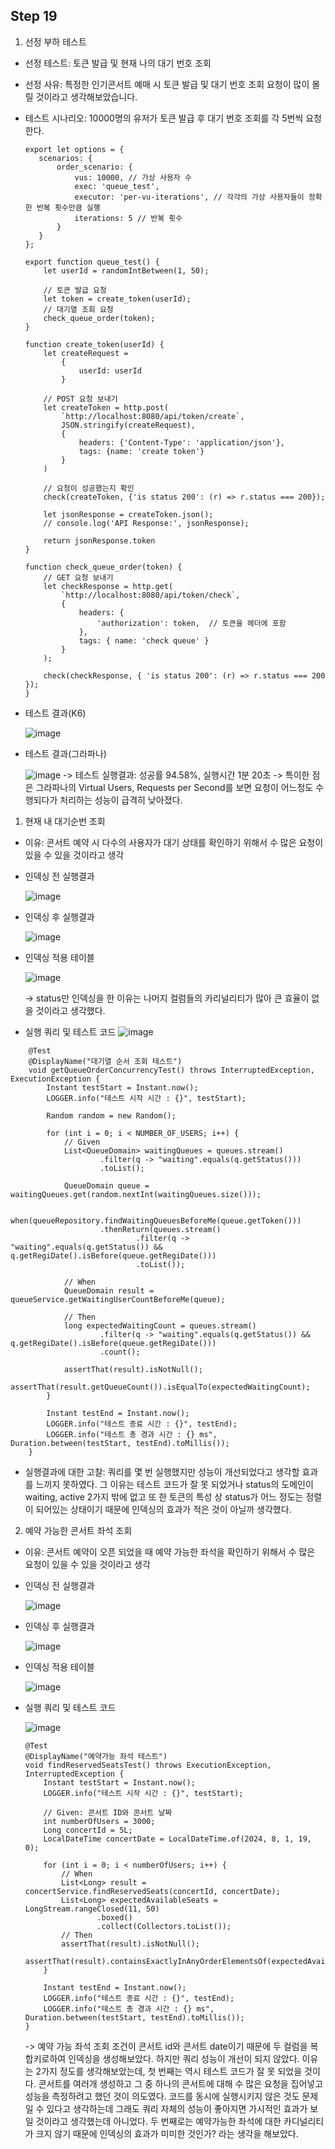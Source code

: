 ## Step 19
1. 선정 부하 테스트
 - 선정 테스트: 토큰 발급 및 현재 나의 대기 번호 조회
 - 선정 사유: 특정한 인기콘서트 예매 시 토큰 발급 및 대기 번호 조회 요청이 많이 몰릴 것이라고 생각해보았습니다.
 - 테스트 시나리오: 10000명의 유저가 토큰 발급 후 대기 번호 조회를 각 5번씩 요청한다.
   ```
   export let options = {
      scenarios: {
          order_scenario: {
              vus: 10000, // 가상 사용자 수
              exec: 'queue_test',
              executor: 'per-vu-iterations', // 각각의 가상 사용자들이 정확한 반복 횟수만큼 실행
              iterations: 5 // 반복 횟수
          }
      }
   };

   export function queue_test() {    
       let userId = randomIntBetween(1, 50);
   
       // 토큰 발급 요청
       let token = create_token(userId);
       // 대기열 조회 요청
       check_queue_order(token);
   }
   
   function create_token(userId) {
       let createRequest =
           {
               userId: userId
           }
   
       // POST 요청 보내기
       let createToken = http.post(
           `http://localhost:8080/api/token/create`,
           JSON.stringify(createRequest),
           {   
               headers: {'Content-Type': 'application/json'},
               tags: {name: 'create token'}
           }
       )
   
       // 요청이 성공했는지 확인
       check(createToken, {'is status 200': (r) => r.status === 200});
   
       let jsonResponse = createToken.json();
       // console.log('API Response:', jsonResponse);
   
       return jsonResponse.token
   }
   
   function check_queue_order(token) {
       // GET 요청 보내기
       let checkResponse = http.get(
           `http://localhost:8080/api/token/check`,
           {
               headers: {
                   'authorization': token,  // 토큰을 헤더에 포함
               },
               tags: { name: 'check queue' }
           }
       );
   
       check(checkResponse, { 'is status 200': (r) => r.status === 200 });
   }
   ```
 - 테스트 결과(K6)
  
   ![image](https://github.com/user-attachments/assets/1846f52a-53ae-483a-b070-6d7732042321)

 - 테스트 결과(그라파나)
   
   ![image](https://github.com/user-attachments/assets/d822fdaf-b9a6-46a0-b67c-dca077233313)
   -> 테스트 실행결과: 성공률 94.58%, 실행시간 1분 20초
   -> 특이한 점은 그라파나의 Virtual Users, Requests per Second를 보면 요청이 어느정도 수행되다가 처리하는 성능이 급격히 낮아졌다.

 1. 현재 내 대기순번 조회
  - 이유: 콘서트 예약 시 다수의 사용자가 대기 상태를 확인하기 위해서 수 많은 요청이 있을 수 있을 것이라고 생각<br>
  - 인덱싱 전 실행결과
   
    ![image](https://github.com/user-attachments/assets/a6cf5707-7b83-4094-8607-a56e18b1bf49)
  - 인덱싱 후 실행결과
   
    ![image](https://github.com/user-attachments/assets/9555f8da-298b-4f86-9eaf-6d801b250580)

  - 인덱싱 적용 테이블

    ![image](https://github.com/user-attachments/assets/9898fc4d-6d05-43ec-a0d4-8db0bf24292b)

    -> status만 인덱싱을 한 이유는 나머지 컬럼들의 카리널리티가 많아 큰 효율이 없을 것이라고 생각했다.
  
  - 실행 쿼리 및 테스트 코드
    ![image](https://github.com/user-attachments/assets/3a671a20-82df-40af-b9d4-c3a990316122)
```
    @Test
    @DisplayName("대기열 순서 조회 테스트")
    void getQueueOrderConcurrencyTest() throws InterruptedException, ExecutionException {    
        Instant testStart = Instant.now();
        LOGGER.info("테스트 시작 시간 : {}", testStart);

        Random random = new Random();

        for (int i = 0; i < NUMBER_OF_USERS; i++) {
            // Given
            List<QueueDomain> waitingQueues = queues.stream()
                    .filter(q -> "waiting".equals(q.getStatus()))
                    .toList();

            QueueDomain queue = waitingQueues.get(random.nextInt(waitingQueues.size()));

            when(queueRepository.findWaitingQueuesBeforeMe(queue.getToken()))
                    .thenReturn(queues.stream()
                            .filter(q -> "waiting".equals(q.getStatus()) && q.getRegiDate().isBefore(queue.getRegiDate()))
                            .toList());

            // When
            QueueDomain result = queueService.getWaitingUserCountBeforeMe(queue);

            // Then
            long expectedWaitingCount = queues.stream()
                    .filter(q -> "waiting".equals(q.getStatus()) && q.getRegiDate().isBefore(queue.getRegiDate()))
                    .count();

            assertThat(result).isNotNull();
            assertThat(result.getQueueCount()).isEqualTo(expectedWaitingCount);
        }

        Instant testEnd = Instant.now();
        LOGGER.info("테스트 종료 시간 : {}", testEnd);
        LOGGER.info("테스트 총 경과 시간 : {} ms", Duration.between(testStart, testEnd).toMillis());
    }
```
  - 실행결과에 대한 고찰: 쿼리를 몇 번 실행했지만 성능이 개선되었다고 생각할 효과를 느끼지 못하였다.
    그 이유는 테스트 코드가 잘 못 되었거나 status의 도메인이 waiting, active 2가지 밖에 없고 또 한 토큰의 특성 상 status가 어느 정도는
    정렬이 되어있는 상태이기 때문에 인덱싱의 효과가 적은 것이 아닐까 생각했다.     
  
 2. 예약 가능한 콘서트 좌석 조회
  - 이유: 콘서트 예약이 오픈 되었을 때 예약 가능한 좌석을 확인하기 위해서 수 많은 요청이 있을 수 있을 것이라고 생각
  - 인덱싱 전 실행결과
    
    ![image](https://github.com/user-attachments/assets/678034b4-769a-426b-a449-89d14bff1599)

  - 인덱싱 후 실행결과
  
    ![image](https://github.com/user-attachments/assets/93c22c7d-7080-47cf-a5a0-d768d74c5732)

  - 인덱싱 적용 테이블

    ![image](https://github.com/user-attachments/assets/b3ac8985-1470-4cb0-a6ec-85d54dbbce94)

  - 실행 쿼리 및 테스트 코드

    ![image](https://github.com/user-attachments/assets/2e8202a4-3f24-4747-a12f-f02f0552e297)

    ```
    @Test
    @DisplayName("예약가능 좌석 테스트")
    void findReservedSeatsTest() throws ExecutionException, InterruptedException {
        Instant testStart = Instant.now();
        LOGGER.info("테스트 시작 시간 : {}", testStart);

        // Given: 콘서트 ID와 콘서트 날짜
        int numberOfUsers = 3000;
        Long concertId = 5L;
        LocalDateTime concertDate = LocalDateTime.of(2024, 8, 1, 19, 0);

        for (int i = 0; i < numberOfUsers; i++) {
            // When
            List<Long> result = concertService.findReservedSeats(concertId, concertDate);
            List<Long> expectedAvailableSeats = LongStream.rangeClosed(11, 50)
                    .boxed()
                    .collect(Collectors.toList());
            // Then
            assertThat(result).isNotNull();
            assertThat(result).containsExactlyInAnyOrderElementsOf(expectedAvailableSeats);
        }

        Instant testEnd = Instant.now();
        LOGGER.info("테스트 종료 시간 : {}", testEnd);
        LOGGER.info("테스트 총 경과 시간 : {} ms", Duration.between(testStart, testEnd).toMillis());
    }
    ```
    -> 예약 가능 좌석 조회 조건이 콘서트 id와 콘서트 date이기 때문에 두 컬럼을 복합키로하여 인덱싱을 생성해보았다.
     하지만 쿼리 성능이 개선이 되지 않았다. 이유는 2가지 정도를 생각해보았는데, 첫 번째는 역시 테스트 코드가 잘 못 되었을 것이다.
     콘서트를 여러개 생성하고 그 중 하나의 콘서트에 대해 수 많은 요청을 집어넣고 성능을 측정하려고 했던 것이 의도였다.
     코드를 동시에 실행시키지 않은 것도 문제일 수 있다고 생각하는데 그래도 쿼리 자체의 성능이 좋아지면 가시적인 효과가 보일 것이라고
     생각했는데 아니었다. 두 번째로는 예약가능한 좌석에 대한 카디널리티가 크지 않기 때문에 인덱싱의 효과가 미미한 것인가? 라는 생각을 해보았다.
    



   



